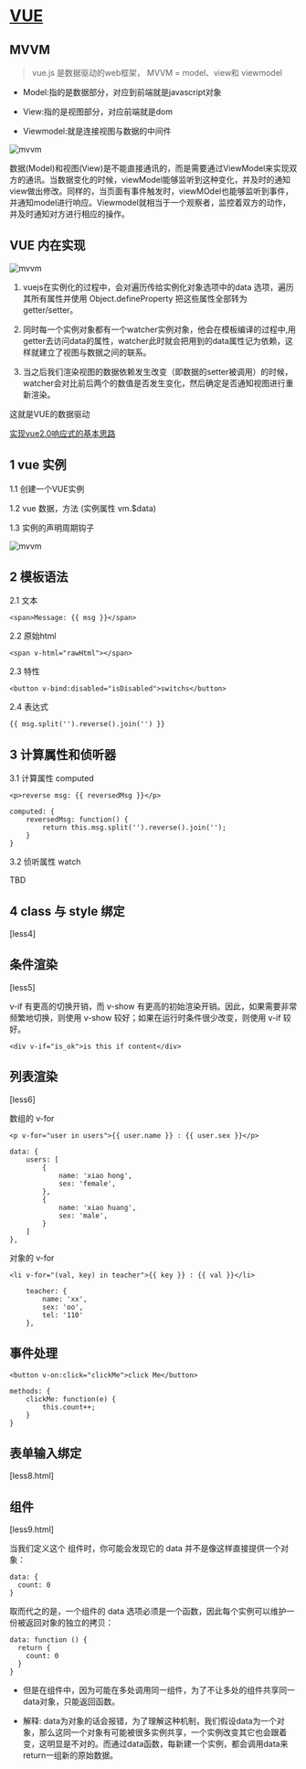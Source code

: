 # [VUE](https://cn.vuejs.org/)

## MVVM

> vue.js 是数据驱动的web框架， MVVM = model、view和 viewmodel

- Model:指的是数据部分，对应到前端就是javascript对象

- View:指的是视图部分，对应前端就是dom

- Viewmodel:就是连接视图与数据的中间件


![mvvm](../img/mvvm.png)


数据(Model)和视图(View)是不能直接通讯的，而是需要通过ViewModel来实现双方的通讯。当数据变化的时候，viewModel能够监听到这种变化，并及时的通知view做出修改。同样的，当页面有事件触发时，viewMOdel也能够监听到事件，并通知model进行响应。Viewmodel就相当于一个观察者，监控着双方的动作，并及时通知对方进行相应的操作。

## VUE 内在实现

![mvvm](../img/vue.png)

1. vuejs在实例化的过程中，会对遍历传给实例化对象选项中的data 选项，遍历其所有属性并使用 Object.defineProperty 把这些属性全部转为 getter/setter。

2. 同时每一个实例对象都有一个watcher实例对象，他会在模板编译的过程中,用getter去访问data的属性，watcher此时就会把用到的data属性记为依赖，这样就建立了视图与数据之间的联系。

3. 当之后我们渲染视图的数据依赖发生改变（即数据的setter被调用）的时候，watcher会对比前后两个的数值是否发生变化，然后确定是否通知视图进行重新渲染。

这就是VUE的数据驱动

[实现vue2.0响应式的基本思路](http://www.cnblogs.com/caizhenbo/p/6710174.html)


## 1 vue 实例

1.1 创建一个VUE实例

1.2 vue 数据，方法 (实例属性 vm.$data)

1.3 实例的声明周期钩子

![mvvm](../img/lifecycle.png)

## 2 模板语法

2.1 文本

`<span>Message: {{ msg }}</span>`

2.2 原始html

`<span v-html="rawHtml"></span>`

2.3 特性

`<button v-bind:disabled="isDisabled">switchs</button>`

2.4 表达式

`{{ msg.split('').reverse().join('') }}`

## 3 计算属性和侦听器

3.1 计算属性 computed

    <p>reverse msg: {{ reversedMsg }}</p>

    computed: {
        reversedMsg: function() {
            return this.msg.split('').reverse().join('');
        }
    }

3.2 侦听属性 watch

TBD

## 4 class 与 style 绑定
[less4]

## 条件渲染
[less5]

v-if 有更高的切换开销，而 v-show 有更高的初始渲染开销。因此，如果需要非常频繁地切换，则使用 v-show 较好；如果在运行时条件很少改变，则使用 v-if 较好。

`<div v-if="is_ok">is this if content</div>`

## 列表渲染
[less6]

数组的 v-for

    <p v-for="user in users">{{ user.name }} : {{ user.sex }}</p>

    data: {
        users: [
            {
                name: 'xiao hong',
                sex: 'female',
            },
            {
                name: 'xiao huang',
                sex: 'male', 
            }
        ]
    },

对象的 v-for

    <li v-for="(val, key) in teacher">{{ key }} : {{ val }}</li>

        teacher: {
            name: 'xx',
            sex: 'oo',
            tel: '110'
        },

## 事件处理


    <button v-on:click="clickMe">click Me</button>

    methods: {
        clickMe: function(e) {
            this.count++;
        }
    }


## 表单输入绑定
[less8.html]


## 组件
[less9.html]

当我们定义这个 <button-counter> 组件时，你可能会发现它的 data 并不是像这样直接提供一个对象：

    data: {
      count: 0
    }

取而代之的是，一个组件的 data 选项必须是一个函数，因此每个实例可以维护一份被返回对象的独立的拷贝：

    data: function () {
      return {
        count: 0
      }
    }

- 但是在组件中，因为可能在多处调用同一组件，为了不让多处的组件共享同一data对象，只能返回函数。

- 解释: data为对象的话会报错，为了理解这种机制，我们假设data为一个对象，那么这同一个对象有可能被很多实例共享，一个实例改变其它也会跟着变，这明显是不对的。而通过data函数，每新建一个实例，都会调用data来return一组新的原始数据。


